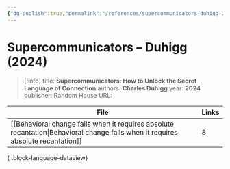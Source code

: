 ```yaml
---
{"dg-publish":true,"permalink":"/references/supercommunicators-duhigg-2024/"}
---
```



# Supercommunicators – Duhigg (2024)

> [!info]
> title: **Supercommunicators: How to Unlock the Secret Language of Connection**
> authors: **Charles Duhigg**
> year: **2024**
> publisher: Random House
> URL: 



| File                                                                                                                                | Links |
| ----------------------------------------------------------------------------------------------------------------------------------- | ----- |
| [[Behavioral change fails when it requires absolute recantation\|Behavioral change fails when it requires absolute recantation]] | 8     |

{ .block-language-dataview}
